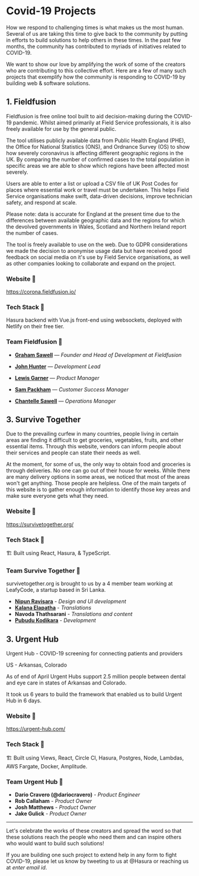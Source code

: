 # Covid-19 Projects

How we respond to challenging times is what makes us the most human. Several of us are taking this time to give back to the community by putting in efforts to build solutions to help others in these times. In the past few months, the community has contributed to myriads of initiatives related to COVID-19. 

We want to show our love by amplifying the work of some of the creators who are contributing to this collective effort. Here are a few of many such projects that exemplify how the community is responding to COVID-19 by building web & software solutions. 

## 1. Fieldfusion

Fieldfusion is free online tool built to aid decision-making during the COVID-19 pandemic. Whilst aimed primarily at Field Service professionals, it is also freely available for use by the general public.

The tool utilises publicly available data from Public Health England (PHE), the Office for National Statistics (ONS), and Ordnance Survey (OS) to show how severely coronavirus is affecting different geographic regions in the UK. By comparing the number of confirmed cases to the total population in specific areas we are able to show which regions have been affected most severely.

Users are able to enter a list or upload a CSV file of UK Post Codes for places where essential work or travel must be undertaken. This helps Field Service organisations make swift, data-driven decisions, improve technician safety, and respond at scale.

Please note: data is accurate for England at the present time due to the differences between available geographic data and the regions for which the devolved governments in Wales, Scotland and Northern Ireland report the number of cases.

The tool is freely available to use on the web. Due to GDPR considerations we made the decision to anonymise usage data but have received good feedback on social media on it's use by Field Service organisations, as well as other companies looking to collaborate and expand on the project.


### Website 🔗 

https://corona.fieldfusion.io/

### Tech Stack 🥞

Hasura backend with Vue.js front-end using websockets, deployed with Netlify on their free tier.

### Team Fieldfusion 💪

* **[Graham Sawell](https://www.linkedin.com/in/grahamsawell/)** — *Founder and Head of Development at Fieldfusion*

* **[John Hunter](https://www.linkedin.com/in/john-hunter-1a4b65160/)** — *Development Lead*

* **[Lewis Garner](https://www.linkedin.com/in/lewis-garner-687586143/)** — *Product Manager*

* **[Sam Packham](https://www.linkedin.com/in/samuel-packham-883104195/)** — *Customer Success Manager*
 
* **[Chantelle Sawell](https://www.linkedin.com/in/chantelle-sawell-435272183/
)** — *Operations Manager*

## 3. Survive Together

Due to the prevailing curfew in many countries, people living in certain areas are finding it difficult to get groceries, vegetables, fruits, and other essential items. Through this website, vendors can inform people about their services and people can state their needs as well.

At the moment, for some of us, the only way to obtain food and groceries is through deliveries. No one can go out of their house for weeks. While there are many delivery options in some areas, we noticed that most of the areas won't get anything. Those people are helpless. One of the main targets of this website is to gather enough information to identify those key areas and make sure everyone gets what they need.

### Website 🔗 

https://survivetogether.org/

### Tech Stack 🥞

🏗 Built using React, Hasura, & TypeScript.

### Team Survive Together 💪

survivetogether.org is brought to us by a 4 member team working at LeafyCode, a startup based in Sri Lanka.

* **[Nipun Ravisara](https://github.com/RavisaraDev)** - *Design and UI development*
* **[Kalana Elapatha]((https://github.com/kalanaelapatha))** - *Translations*
* **Navoda Thathsarani** - *Translations and content*
* **[Pubudu Kodikara]((https://github.com/thpubs/))** - *Development*

## 3. Urgent Hub

Urgent Hub - COVID-19 screening for connecting patients and providers

US - Arkansas, Colorado

As of end of April Urgent Hubs support 2.5 million people between dental and eye care in states of Arkansas and Colorado.

It took us 6 years to build the framework that enabled us to build Urgent Hub in 6 days.


### Website 🔗 

https://urgent-hub.com/

### Tech Stack 🥞

🏗 Built using Views, React, Circle CI, Hasura, Postgres, Node, Lambdas, AWS Fargate, Docker, Amplitude.

### Team Urgent Hub 💪

* **Dario Cravero (@dariocravero)** - *Product Engineer*
* **Rob Callaham** - *Product Owner*
* **Josh Matthews** - *Product Owner*
* **Jake Gulick** - *Product Owner*

___________________________________________________________________________________________________________

Let's celebrate the works of these creators and spread the word so that these solutions reach the people who need them and can inspire others who would want to build such solutions! 

If you are building one such project to extend help in any form to fight COVID-19, please let us know by tweeting to us at @Hasura or reaching us at *enter email id*.
